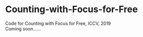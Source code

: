 # Counting-with-Focus-for-Free
Code for Counting with Focus for Free, ICCV, 2019
<br>Coming soon......
